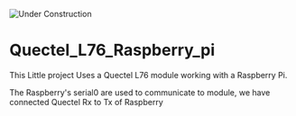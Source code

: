 ![Under Construction](https://img.shields.io/badge/status-under--construction-yellow)

# Quectel_L76_Raspberry_pi
This Little project Uses a Quectel L76 module working with a Raspberry Pi.

The Raspberry's serial0 are used to communicate to module, we have connected Quectel Rx to Tx of Raspberry 


